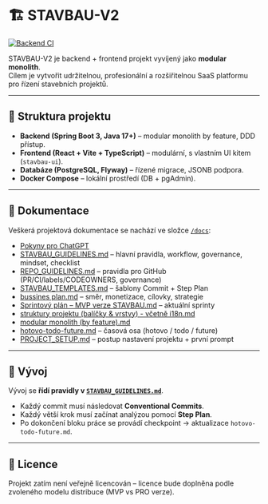 # 🏗️ STAVBAU-V2
[![Backend CI](https://github.com/preisvladimir/stavbau-backend-v2/actions/workflows/backend-ci.yml/badge.svg)](https://github.com/preisvladimir/stavbau-backend-v2/actions/workflows/backend-ci.yml)

STAVBAU-V2 je backend + frontend projekt vyvíjený jako **modular monolith**.  
Cílem je vytvořit udržitelnou, profesionální a rozšiřitelnou SaaS platformu pro řízení stavebních projektů.

---

## 📂 Struktura projektu
- **Backend (Spring Boot 3, Java 17+)** – modular monolith by feature, DDD přístup.  
- **Frontend (React + Vite + TypeScript)** – modulární, s vlastním UI kitem (`stavbau-ui`).  
- **Databáze (PostgreSQL, Flyway)** – řízené migrace, JSONB podpora.  
- **Docker Compose** – lokální prostředí (DB + pgAdmin).  

---

## 📖 Dokumentace

Veškerá projektová dokumentace se nachází ve složce [`/docs`](./docs):

- [Pokyny pro ChatGPT](./docs/POKYNY_CHATGPT.md)
- [STAVBAU_GUIDELINES.md](./docs/STAVBAU_GUIDELINES.md) – hlavní pravidla, workflow, governance, mindset, checklist
- [REPO_GUIDELINES.md](./docs/REPO_GUIDELINES.md) – pravidla pro GitHub (PR/CI/labels/CODEOWNERS, governance)
- [STAVBAU_TEMPLATES.md](./docs/STAVBAU_TEMPLATES.md) – šablony Commit + Step Plan
- [bussines plan.md](./docs/bussines%20plan.md) – směr, monetizace, cílovky, strategie
- [Sprintový plán – MVP verze STAVBAU.md](./docs/Sprintový%20plán%20–%20MVP%20verze%20STAVBAU.md) – aktuální sprinty
- [struktury projektu (balíčky & vrstvy) - včetně i18n.md](./docs/struktury%20projektu%20(balíčky%20&%20vrstvy)%20-%20včetně%20i18n.md)
- [modular monolith (by feature).md](./docs/modular%20monolith%20(by%20feature).md)
- [hotovo-todo-future.md](./docs/hotovo-todo-future.md) – časová osa (hotovo / todo / future)
- [PROJECT_SETUP.md](./docs/PROJECT_SETUP.md) – postup nastavení projektu + první prompt 

---

## 🚀 Vývoj
Vývoj se **řídí pravidly v [`STAVBAU_GUIDELINES.md`](./docs/STAVBAU_GUIDELINES.md)**.  

- Každý commit musí následovat **Conventional Commits**.  
- Každý větší krok musí začínat analýzou pomocí **Step Plan**.  
- Po dokončení bloku práce se provádí checkpoint → aktualizace `hotovo-todo-future.md`.  

---
## 📜 Licence
Projekt zatím není veřejně licencován – licence bude doplněna podle zvoleného modelu distribuce (MVP vs PRO verze).
